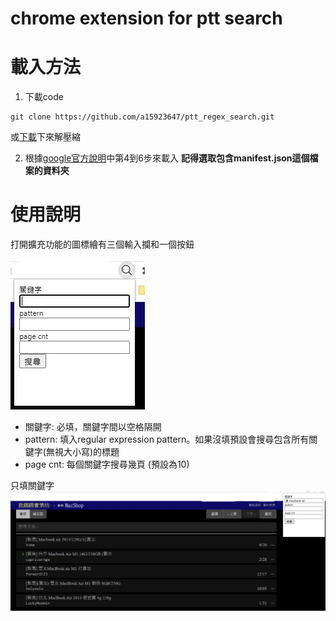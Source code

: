 # chrome extension for ptt search
# 載入方法
1. 下載code
```
git clone https://github.com/a15923647/ptt_regex_search.git
```
或[下載](https://github.com/a15923647/ptt_regex_search/archive/refs/heads/master.zip)下來解壓縮

2. 根據[google官方說明](https://support.google.com/chrome/a/answer/2714278?hl=zh-Hant)中第4到6步來載入
**記得選取包含manifest.json這個檔案的資料夾**
# 使用說明
打開擴充功能的圖標繪有三個輸入攔和一個按鈕

![img](https://github.com/a15923647/ptt_regex_search/blob/master/demo/popup_view.jpg?raw=true)

* 關鍵字: 必填，關鍵字間以空格隔開
* pattern: 填入regular expression pattern。如果沒填預設會搜尋包含所有關鍵字(無視大小寫)的標題
* page cnt: 每個關鍵字搜尋幾頁 (預設為10)

只填關鍵字
![img](https://github.com/a15923647/ptt_regex_search/blob/master/demo/keywords_only.jpg?raw=true)
